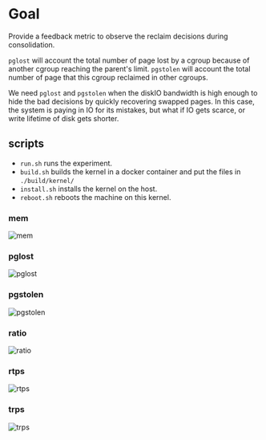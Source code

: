 # Goal

Provide a feedback metric to observe the reclaim decisions during consolidation.

`pglost` will account the total number of page lost by a cgroup because of another cgroup reaching the parent's limit.
`pgstolen` will account the total number of page that this cgroup reclaimed in other cgroups.

We need `pglost` and `pgstolen` when the diskIO bandwidth is high enough to hide the bad decisions by quickly recovering swapped pages.
In this case, the system is paying in IO for its mistakes, but what if IO gets scarce, or write lifetime of disk gets shorter.

## scripts

* `run.sh` runs the experiment.
* `build.sh` builds the kernel in a docker container and put the files in `./build/kernel/`
* `install.sh` installs the kernel on the host.
* `reboot.sh` reboots the machine on this kernel.

### mem
![mem](https://image.ibb.co/b4EDV6/mem.png "mem")
### pglost
![pglost](https://image.ibb.co/j2sdxm/pglost.png "pglost")
### pgstolen
![pgstolen](https://image.ibb.co/cjNdxm/pgstolen.png "pgstolen")
### ratio
![ratio](https://image.ibb.co/de9fA6/ratio.png "ratio")
### rtps
![rtps](https://image.ibb.co/kjNYV6/rtps.png "rtps")
### trps
![trps](https://image.ibb.co/gXFnq6/trps.png "trps")

